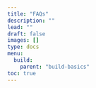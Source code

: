 ```yaml
---
title: "FAQs"
description: ""
lead: ""
draft: false
images: []
type: docs
menu:
  build:
    parent: "build-basics"
toc: true
---
```

